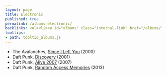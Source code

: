 ```yaml
---
layout: page
title: Electronic
published: true
permalink: /albums-electronic/
backlinks: <ul><li><a id="albums" class="internal-link" href="/albums/">Albums</a></li></ul>
tooltips: 
- path: tooltip_albums.js
---
```


* The Avalanches, [Since I Left You](https://open.spotify.com/album/3GBnNRYsxBfEeMSMmTpJ25?si=I8JFf0heQguwj6mYYJkx5g) (2000)
* Daft Punk, [Discovery](https://open.spotify.com/album/2noRn2Aes5aoNVsU6iWThc?si=x6Z1JYEVTXqswQo3KEpK6A) (2001)
* Daft Punk, [Alive 2007](https://open.spotify.com/album/7u6zL7kqpgLPISZYXNTgYk?si=Kb6t4ElBQ9G6eTftbieWlA) (2007)
* Daft Punk, [Random Access Memories](https://open.spotify.com/album/4m2880jivSbbyEGAKfITCa?si=Sh5jHvpgT0KDfFfkHWZ-Ag) (2013)
